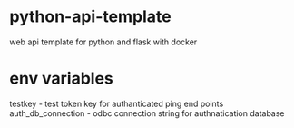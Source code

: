 # python-api-template
web api template for python and flask with docker
# env variables
testkey - test token key for authanticated ping end points
auth_db_connection - odbc connection string for authnatication database
